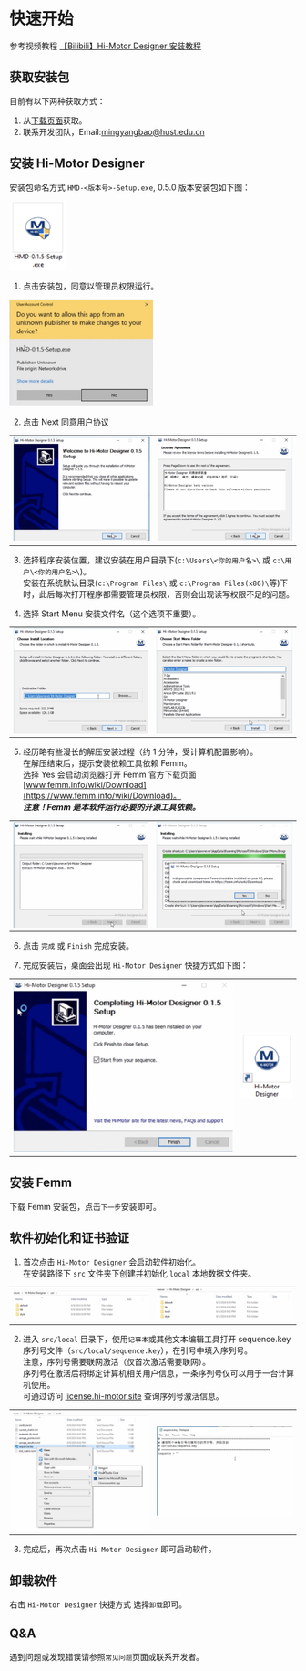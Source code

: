 # 快速开始
参考视频教程 [【Bilibili】Hi-Motor Designer 安装教程](https://www.bilibili.com/video/BV18bYueDEwo/)

## 获取安装包
目前有以下两种获取方式：
1. 从[下载页面](/download)获取。
2. 联系开发团队，Email:[mingyangbao@hust.edu.cn](mailto:mingyangbao@hust.edu.cn)

## 安装 Hi-Motor Designer
安装包命名方式 `HMD-<版本号>-Setup.exe`, 0.5.0 版本安装包如下图：

<img src="./quickstart/hmd-setup.jpg" width=100pt/>

1. 点击安装包，同意以管理员权限运行。

<img src="./quickstart/install-hmd-0.jpg" width=50%/>

2. 点击 Next 同意用户协议
<table><tr>
<td><img src="./quickstart/install-hmd-1.jpg" /></td>
<td><img src="./quickstart/install-hmd-2.jpg" /></td>
</tr></table>

3. 选择程序安装位置，建议安装在用户目录下(`c:\Users\<你的用户名>\` 或 `c:\用户\<你的用户名>\`)。<br>
安装在系统默认目录(`c:\Program Files\` 或 `c:\Program Files(x86)\`等)下时，此后每次打开程序都需要管理员权限，否则会出现读写权限不足的问题。

4. 选择 Start Menu 安装文件名（这个选项不重要）。

<table><tr>
<td><img src="./quickstart/install-hmd-3.jpg" /></td>
<td><img src="./quickstart/install-hmd-4.jpg" /></td>
</tr></table>

5. 经历略有些漫长的解压安装过程（约 1 分钟，受计算机配置影响）。<br>
在解压结束后，提示安装依赖工具依赖 Femm。<br>
选择 Yes 会启动浏览器打开 Femm 官方下载页面[www.femm.info/wiki/Download](https://www.femm.info/wiki/Download)。<br>
***注意！Femm 是本软件运行必要的开源工具依赖。***

<table><tr>
<td><img src="./quickstart/install-hmd-5.jpg" /></td>
<td><img src="./quickstart/install-hmd-6.jpg" /></td>
</tr></table>

6. 点击 `完成` 或 `Finish` 完成安装。

7. 完成安装后，桌面会出现 `Hi-Motor Designer` 快捷方式如下图：
<table><tr>
<td><img src="./quickstart/install-hmd-7.jpg" /></td>
<td><img src="./quickstart/hmd-shortcut.jpg" /></td>
</tr></table>

## 安装 Femm
下载 Femm 安装包，点击`下一步`安装即可。

## 软件初始化和证书验证
1. 首次点击 `Hi-Motor Designer` 会启动软件初始化。<br>
在安装路径下 `src` 文件夹下创建并初始化 `local` 本地数据文件夹。
<table><tr>
<td><img src="./quickstart/init-0.jpg" /></td>
<td><img src="./quickstart/init-1.jpg" /></td>
</tr></table>

2. 进入 `src/local` 目录下，使用`记事本`或其他文本编辑工具打开 sequence.key 序列号文件（`src/local/sequence.key`），在引号中填入序列号。<br>
注意，序列号需要联网激活（仅首次激活需要联网）。<br>
序列号在激活后将绑定计算机相关用户信息，一条序列号仅可以用于一台计算机使用。<br>
可通过访问 [license.hi-motor.site](https://license.hi-motor.site/query) 查询序列号激活信息。<br>
<table><tr>
<td><img src="./quickstart/init-2.jpg" /></td>
<td><img src="./quickstart/init-3.jpg" /></td>
</tr></table>

3. 完成后，再次点击 `Hi-Motor Designer` 即可启动软件。

## 卸载软件
右击 `Hi-Motor Designer` 快捷方式 选择`卸载`即可。

## Q&A
遇到问题或发现错误请参照`常见问题`页面或联系开发者。